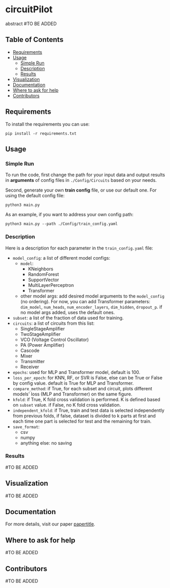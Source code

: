 # circuitPilot
abstract #TO BE ADDED

## Table of Contents

  * [Requirements](#requirements)
  * [Usage](#usage)
    * [Simple Run](#simple-run)
    * [Description](#description)
    * [Results](#results)
  * [Visualization](#visualization)
  * [Documentation](#documentation)
  * [Where to ask for help](#where-to-ask-for-help)
  * [Contributors](#contributors)

## Requirements

To install the requirements you can use:

```
pip install -r requirements.txt
```

## Usage

### Simple Run
To run the code, first change the path for your input data and output results in **arguments** of config files in `./Config/Circuits` based on your needs. <br>

Second, generate your own **train config** file, or use our default one. For using the default config file:

```
python3 main.py
```

As an example, if you want to address your own config path:

```
python3 main.py --path ./Config/train_config.yaml
```

### Description
Here is a description for each parameter in the `train_config.yaml` file:

  * `model_config`: a list of different model configs:
    * `model`: 
      * KNeighbors
      * RandomForest
      * SupportVector
      * MultiLayerPerceptron
      * Transformer
    * other model args: add desired model arguments to the `model_config` (no ordering). For now, you can add Transformer parameters: `dim_model`,
    `num_heads`, `num_encoder_layers`, `dim_hidden`, `dropout_p`. if no model args added, uses the default ones.
  * `subset`: a list of the fraction of data used for training.
  * `circuits`: a list of circuits from this list:
    * SingleStageAmplifier
    * TwoStageAmplifier
    * VCO (Voltage Control Oscillator)
    * PA (Power Amplifier)
    * Cascode
    * Mixer
    * Transmitter
    * Receiver
  * `epochs`: used for MLP and Transformer model, default is 100.
  * `loss_per_epoch`: for KNN, RF, or SVR is False, else can be True or False by config value. default is True for MLP and Transformer.
  * `compare_method`: if True, for each subset and circuit, plots different models' loss (MLP and Transformer) on the same figure. 
  * `kfold`: if True, K fold cross validation is performed. K is defined based on `subset` value. if False, no K fold cross validation.
  * `independent_kfold`: if True, train and test data is selected independently from previous folds, if false, dataset is divided to k parts at first and each time one part is selected for test and the remaining for train.
  * `save_format`: 
    * csv
    * numpy
    * anything else: no saving

### Results
 
#TO BE ADDED

## Visualization
 
#TO BE ADDED

## Documentation
  
  For more details, visit our paper [papertitle](link).

## Where to ask for help

#TO BE ADDED

## Contributors

#TO BE ADDED
